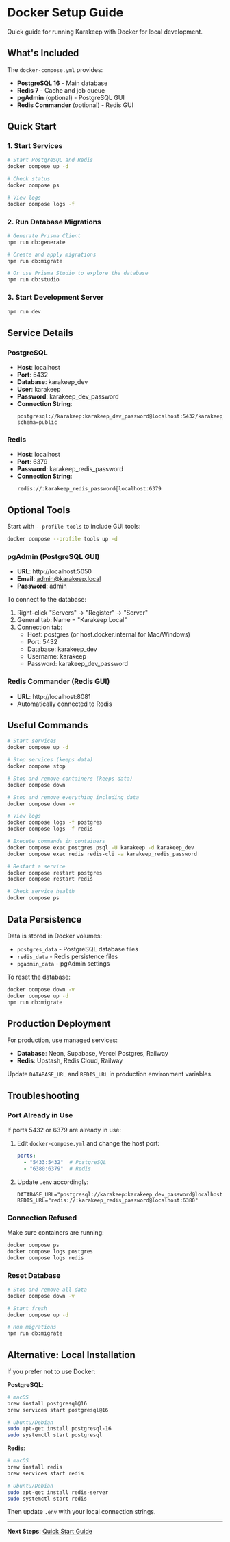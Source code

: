 # Docker Setup Guide

Quick guide for running Karakeep with Docker for local development.

## What's Included

The `docker-compose.yml` provides:

- **PostgreSQL 16** - Main database
- **Redis 7** - Cache and job queue
- **pgAdmin** (optional) - PostgreSQL GUI
- **Redis Commander** (optional) - Redis GUI

## Quick Start

### 1. Start Services

```bash
# Start PostgreSQL and Redis
docker compose up -d

# Check status
docker compose ps

# View logs
docker compose logs -f
```

### 2. Run Database Migrations

```bash
# Generate Prisma Client
npm run db:generate

# Create and apply migrations
npm run db:migrate

# Or use Prisma Studio to explore the database
npm run db:studio
```

### 3. Start Development Server

```bash
npm run dev
```

## Service Details

### PostgreSQL

- **Host**: localhost
- **Port**: 5432
- **Database**: karakeep_dev
- **User**: karakeep
- **Password**: karakeep_dev_password
- **Connection String**:
  ```
  postgresql://karakeep:karakeep_dev_password@localhost:5432/karakeep_dev?schema=public
  ```

### Redis

- **Host**: localhost
- **Port**: 6379
- **Password**: karakeep_redis_password
- **Connection String**:
  ```
  redis://:karakeep_redis_password@localhost:6379
  ```

## Optional Tools

Start with `--profile tools` to include GUI tools:

```bash
docker compose --profile tools up -d
```

### pgAdmin (PostgreSQL GUI)

- **URL**: http://localhost:5050
- **Email**: admin@karakeep.local
- **Password**: admin

To connect to the database:
1. Right-click "Servers" → "Register" → "Server"
2. General tab: Name = "Karakeep Local"
3. Connection tab:
   - Host: postgres (or host.docker.internal for Mac/Windows)
   - Port: 5432
   - Database: karakeep_dev
   - Username: karakeep
   - Password: karakeep_dev_password

### Redis Commander (Redis GUI)

- **URL**: http://localhost:8081
- Automatically connected to Redis

## Useful Commands

```bash
# Start services
docker compose up -d

# Stop services (keeps data)
docker compose stop

# Stop and remove containers (keeps data)
docker compose down

# Stop and remove everything including data
docker compose down -v

# View logs
docker compose logs -f postgres
docker compose logs -f redis

# Execute commands in containers
docker compose exec postgres psql -U karakeep -d karakeep_dev
docker compose exec redis redis-cli -a karakeep_redis_password

# Restart a service
docker compose restart postgres
docker compose restart redis

# Check service health
docker compose ps
```

## Data Persistence

Data is stored in Docker volumes:
- `postgres_data` - PostgreSQL database files
- `redis_data` - Redis persistence files
- `pgadmin_data` - pgAdmin settings

To reset the database:
```bash
docker compose down -v
docker compose up -d
npm run db:migrate
```

## Production Deployment

For production, use managed services:
- **Database**: Neon, Supabase, Vercel Postgres, Railway
- **Redis**: Upstash, Redis Cloud, Railway

Update `DATABASE_URL` and `REDIS_URL` in production environment variables.

## Troubleshooting

### Port Already in Use

If ports 5432 or 6379 are already in use:

1. Edit `docker-compose.yml` and change the host port:
   ```yaml
   ports:
     - "5433:5432"  # PostgreSQL
     - "6380:6379"  # Redis
   ```

2. Update `.env` accordingly:
   ```env
   DATABASE_URL="postgresql://karakeep:karakeep_dev_password@localhost:5433/karakeep_dev"
   REDIS_URL="redis://:karakeep_redis_password@localhost:6380"
   ```

### Connection Refused

Make sure containers are running:
```bash
docker compose ps
docker compose logs postgres
docker compose logs redis
```

### Reset Database

```bash
# Stop and remove all data
docker compose down -v

# Start fresh
docker compose up -d

# Run migrations
npm run db:migrate
```

## Alternative: Local Installation

If you prefer not to use Docker:

**PostgreSQL**:
```bash
# macOS
brew install postgresql@16
brew services start postgresql@16

# Ubuntu/Debian
sudo apt-get install postgresql-16
sudo systemctl start postgresql
```

**Redis**:
```bash
# macOS
brew install redis
brew services start redis

# Ubuntu/Debian
sudo apt-get install redis-server
sudo systemctl start redis
```

Then update `.env` with your local connection strings.

---

**Next Steps**: [Quick Start Guide](docs/planning/quick-start.md)
